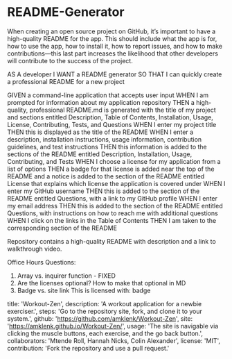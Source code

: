 # README-Generator
When creating an open source project on GitHub, it’s important to have a high-quality README for the app. This should include what the app is for, how to use the app, how to install it, how to report issues, and how to make contributions—this last part increases the likelihood that other developers will contribute to the success of the project.

AS A developer
I WANT a README generator
SO THAT I can quickly create a professional README for a new project

GIVEN a command-line application that accepts user input
WHEN I am prompted for information about my application repository
THEN a high-quality, professional README.md is generated with the title of my project and sections entitled Description, Table of Contents, Installation, Usage, License, Contributing, Tests, and Questions
WHEN I enter my project title
THEN this is displayed as the title of the README
WHEN I enter a description, installation instructions, usage information, contribution guidelines, and test instructions
THEN this information is added to the sections of the README entitled Description, Installation, Usage, Contributing, and Tests
WHEN I choose a license for my application from a list of options
THEN a badge for that license is added near the top of the README and a notice is added to the section of the README entitled License that explains which license the application is covered under
WHEN I enter my GitHub username
THEN this is added to the section of the README entitled Questions, with a link to my GitHub profile
WHEN I enter my email address
THEN this is added to the section of the README entitled Questions, with instructions on how to reach me with additional questions
WHEN I click on the links in the Table of Contents
THEN I am taken to the corresponding section of the README

Repository contains a high-quality README with description and a link to walkthrough video.

Office Hours Questions: 
1. Array vs. inquirer function - FIXED
2. Are the licenses optional? How to make that optional in MD
3. Badge vs. site link
This is licensed with: 
badge

title: 'Workout-Zen',
  description: 'A workout application for a newbie exerciser.',
  steps: 'Go to the repository site, fork, and clone it to your system.',
  github: 'https://github.com/amklenk/Workout-Zen',
  site: 'https://amklenk.github.io/Workout-Zen/',
  usage: 'The site is navigable via clicking the muscle buttons, each exercise, and the go back button.',
  collaborators: 'Mtende Roll, Hannah Nicks, Colin Alexander',
  license: 'MIT',
  contribution: 'Fork the repository and use a pull request.'